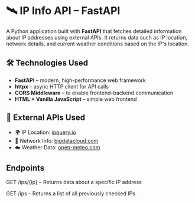 # 🛰️ IP Info API – FastAPI

A Python application built with **FastAPI** that fetches detailed information about IP addresses using external APIs. It returns data such as IP location, network details, and current weather conditions based on the IP's location.

## 🛠 Technologies Used

- **FastAPI** – modern, high-performance web framework
- **httpx** – async HTTP client for API calls
- **CORS Middleware** – to enable frontend-backend communication
- **HTML + Vanilla JavaScript** – simple web frontend

## 🔗 External APIs Used

- 🌍 IP Location: [ipquery.io](https://ipquery.gitbook.io/ipquery-docs)  
- 🧠 Network Info: [bigdatacloud.com](https://www.bigdatacloud.com/ip-geolocation#apilist)  
- ☁️ Weather Data: [open-meteo.com](https://open-meteo.com/)

## Endpoints

GET /ips/{ip} – Returns data about a specific IP address

GET /ips – Returns a list of all previously checked IPs
